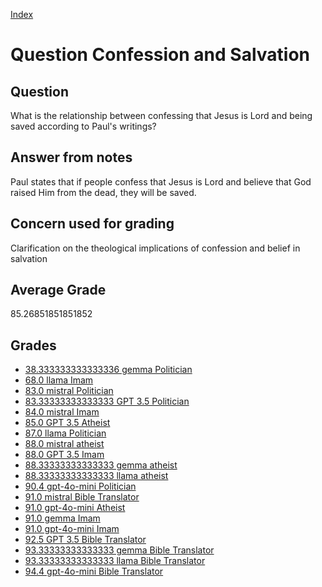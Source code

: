 
[Index](../../index.md)
# Question Confession and Salvation
## Question
What is the relationship between confessing that Jesus is Lord and being saved according to Paul's writings?

## Answer from notes
Paul states that if people confess that Jesus is Lord and believe that God raised Him from the dead, they will be saved.

## Concern used for grading
Clarification on the theological implications of confession and belief in salvation

## Average Grade
85.26851851851852

## Grades
 * [38.333333333333336 gemma Politician](../answers/gemma_Politician/Confession_and_Salvation.md)
 * [68.0 llama Imam](../answers/llama_Imam/Confession_and_Salvation.md)
 * [83.0 mistral Politician](../answers/mistral_Politician/Confession_and_Salvation.md)
 * [83.33333333333333 GPT 3.5 Politician](../answers/GPT_3.5_Politician/Confession_and_Salvation.md)
 * [84.0 mistral Imam](../answers/mistral_Imam/Confession_and_Salvation.md)
 * [85.0 GPT 3.5 Atheist](../answers/GPT_3.5_Atheist/Confession_and_Salvation.md)
 * [87.0 llama Politician](../answers/llama_Politician/Confession_and_Salvation.md)
 * [88.0 mistral atheist](../answers/mistral_atheist/Confession_and_Salvation.md)
 * [88.0 GPT 3.5 Imam](../answers/GPT_3.5_Imam/Confession_and_Salvation.md)
 * [88.33333333333333 gemma atheist](../answers/gemma_atheist/Confession_and_Salvation.md)
 * [88.33333333333333 llama atheist](../answers/llama_atheist/Confession_and_Salvation.md)
 * [90.4 gpt-4o-mini Politician](../answers/gpt-4o-mini_Politician/Confession_and_Salvation.md)
 * [91.0 mistral Bible Translator](../answers/mistral_Bible_Translator/Confession_and_Salvation.md)
 * [91.0 gpt-4o-mini Atheist](../answers/gpt-4o-mini_Atheist/Confession_and_Salvation.md)
 * [91.0 gemma Imam](../answers/gemma_Imam/Confession_and_Salvation.md)
 * [91.0 gpt-4o-mini Imam](../answers/gpt-4o-mini_Imam/Confession_and_Salvation.md)
 * [92.5 GPT 3.5 Bible Translator](../answers/GPT_3.5_Bible_Translator/Confession_and_Salvation.md)
 * [93.33333333333333 gemma Bible Translator](../answers/gemma_Bible_Translator/Confession_and_Salvation.md)
 * [93.33333333333333 llama Bible Translator](../answers/llama_Bible_Translator/Confession_and_Salvation.md)
 * [94.4 gpt-4o-mini Bible Translator](../answers/gpt-4o-mini_Bible_Translator/Confession_and_Salvation.md)
